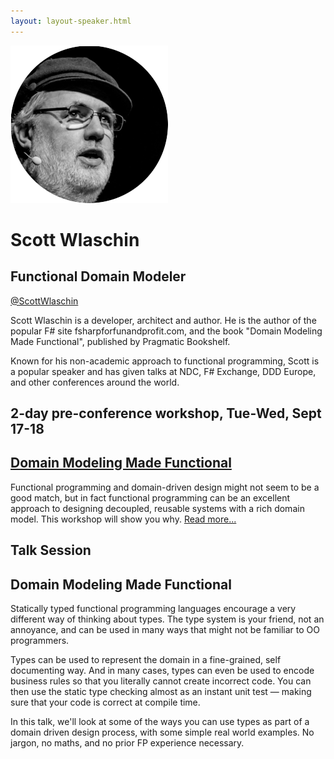 ```yaml
---
layout: layout-speaker.html
---
```

<div class="container section featured-speaker">
  <div class="row">
    <div class="col-xs-12 col-sm-2 img-container">
      <img class="speaker-page-img" src="../img/speakers/Scott-Wlaschin-ON.png">
    </div>
    <div class="col-xs-12 col-sm-10 copy-container">
        <h1 class="speaker-header">Scott Wlaschin</h1>
        <h2 class="speaker-subtitle">Functional Domain Modeler</h2>
        <p class="copy"><a class="speaker-handle" href="https://twitter.com/ScottWlaschin" target="_blank">@ScottWlaschin</a></p>
        <p class="copy">Scott Wlaschin is a developer, architect and author. He is the author of the popular F# site fsharpforfunandprofit.com, and the book "Domain Modeling Made Functional", published by Pragmatic Bookshelf.</p>
        <p class="copy">Known for his non-academic approach to functional programming, Scott is a popular speaker and has given talks at NDC, F# Exchange, DDD Europe, and other conferences around the world.</p>
        <h2 class="speaker-subheader">2-day pre-conference workshop, Tue-Wed, Sept 17-18</h2>
        <h2 class="speaker-subheader"><a href="../workshops/domain-modeling-made-functional.html">Domain Modeling Made Functional</a></h2>
        <p class="copy">Functional programming and domain-driven design might not seem to be a good match, but in fact functional programming can be an excellent approach to designing decoupled, reusable systems with a rich domain model. This workshop will show you why. <a href="../workshops/domain-modeling-made-functional.html">Read more...</a></p>
        <h2 class="speaker-subheader">Talk Session</h2>
        <h2 class="speaker-subheader gold">Domain Modeling Made Functional</h2>
        <p class="copy">Statically typed functional programming languages encourage a very different way of thinking about types. The type system is your friend, not an annoyance, and can be used in many ways that might not be familiar to OO programmers.</p>
        <p class="copy">Types can be used to represent the domain in a fine-grained, self documenting way. And in many cases, types can even be used to encode business rules so that you literally cannot create incorrect code. You can then use the static type checking almost as an instant unit test — making sure that your code is correct at compile time.</p>
        <p class="copy">In this talk, we'll look at some of the ways you can use types as part of a domain driven design process, with some simple real world examples. No jargon, no maths, and no prior FP experience necessary.</p>
    </div>
  </div>
</div>